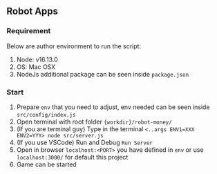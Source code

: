 ## Robot Apps
<!-- > Author: Rizky Heri S -->
<!-- Test Reference https://komunalgroup.notion.site/Mid-Level-Engineer-0d7a32d39d4c46008f7310f6f697b05b -->

### Requirement
Below are author environment to run the script:
1. Node: v16.13.0
2. OS: Mac OSX
3. NodeJs additional package can be seen inside `package.json`

### Start
1. Prepare `env` that you need to adjust, env needed can be seen inside `src/config/index.js`
2. Open terminal with root folder `{workdir}/robot-money/`
3. (If you are terminal guy) Type in the terminal `<..args ENV1=XXX ENV2=YYY> node src/server.js`
4. (If you use VSCode) Run and Debug `Run Server`
5. Open in browser `localhost:<PORT>` you have defined in `env` or use `localhost:3000/` for default this project
6. Game can be started

